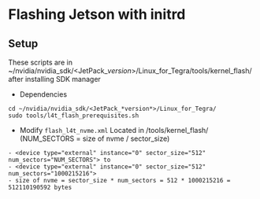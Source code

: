 # Flashing Jetson with initrd

## Setup
These scripts are in  ~/nvidia/nvidia_sdk/<JetPack_*version*>/Linux_for_Tegra/tools/kernel_flash/ after installing SDK manager
- Dependencies
```
cd ~/nvidia/nvidia_sdk/<JetPack_*version*>/Linux_for_Tegra/
sudo tools/l4t_flash_prerequisites.sh
```
- Modify `flash_l4t_nvme.xml`
Located in /tools/kernel_flash/ (NUM_SECTORS = size of nvme / sector_size)
```
- <device type="external" instance="0" sector_size="512" num_sectors="NUM_SECTORS"> to
- <device type="external" instance="0" sector_size="512" num_sectors="1000215216"> 
- size of nvme = sector_size * num_sectors = 512 * 1000215216 = 512110190592 bytes
```

